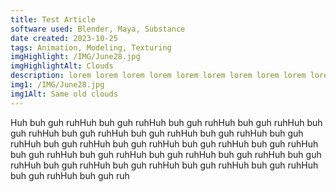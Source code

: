 ```yaml
---
title: Test Article
software used: Blender, Maya, Substance
date created: 2023-10-25
tags: Animation, Modeling, Texturing
imgHighlight: /IMG/June28.jpg
imgHighlightAlt: Clouds
description: lorem lorem lorem lorem lorem lorem lorem lorem lorem lorem lorem lorem lorem lorem lorem lorem 
img1: /IMG/June28.jpg
img1Alt: Same old clouds
---
```


Huh buh guh ruhHuh buh guh ruhHuh buh guh ruhHuh buh guh ruhHuh buh guh ruhHuh buh guh ruhHuh buh guh ruhHuh buh guh ruhHuh buh guh ruhHuh buh guh ruhHuh buh guh ruhHuh buh guh ruhHuh buh guh ruhHuh buh guh ruhHuh buh guh ruhHuh buh guh ruhHuh buh guh ruhHuh buh guh ruhHuh buh guh ruhHuh buh guh ruhHuh buh guh ruhHuh buh guh ruhHuh buh guh ruhHuh buh guh ruh 